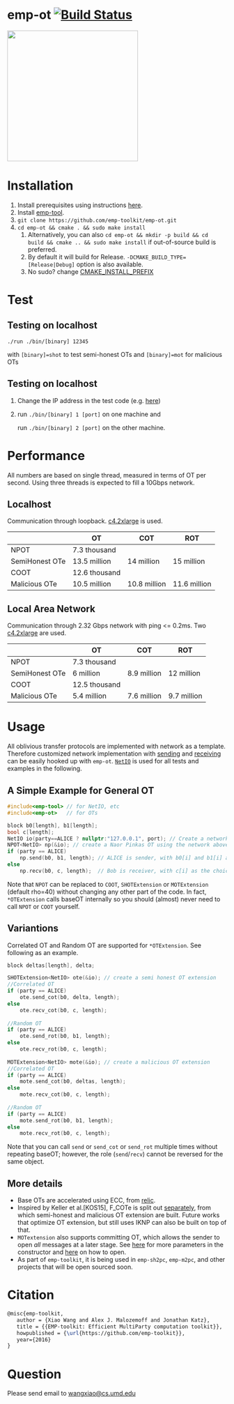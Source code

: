 emp-ot [![Build Status](https://travis-ci.org/emp-toolkit/emp-ot.svg?branch=master)](https://travis-ci.org/emp-toolkit/emp-ot)
=====
<img src="https://raw.githubusercontent.com/emp-toolkit/emp-readme/master/art/logo-full.jpg" width=300px/>


Installation
=====

1. Install prerequisites using instructions [here](https://github.com/emp-toolkit/emp-readme#detailed-installation).
2. Install [emp-tool](https://github.com/emp-toolkit/emp-tool).
2. `git clone https://github.com/emp-toolkit/emp-ot.git`
3. `cd emp-ot && cmake . && sudo make install`  
    1. Alternatively, you can also `cd emp-ot && mkdir -p build && cd build && cmake .. && sudo make install` if out-of-source build is preferred.
    2. By default it will build for Release. `-DCMAKE_BUILD_TYPE=[Release|Debug]` option is also available.
    3. No sudo? change [CMAKE_INSTALL_PREFIX](https://cmake.org/cmake/help/v2.8.8/cmake.html#variable%3aCMAKE_INSTALL_PREFIX)

Test
=====

Testing on localhost
-----

   `./run ./bin/[binary] 12345`

with `[binary]=shot` to test semi-honest OTs and `[binary]=mot` for malicious OTs
   
Testing on localhost
-----

1. Change the IP address in the test code (e.g. [here](https://github.com/emp-toolkit/emp-ot/blob/master/test/shot.cpp#L8))

2. run `./bin/[binary] 1 [port]` on one machine and 
  
   run `./bin/[binary] 2 [port]` on the other machine.
  
Performance
=====
All numbers are based on single thread, measured in terms of OT per second. Using three threads is expected to fill a 10Gbps network.

Localhost
-----
Communication through loopback. [c4.2xlarge](http://www.ec2instances.info/?filter=c4.2xlarge) is used.

|                | OT            | COT          | ROT          |
|----------------|---------------|--------------|--------------|
| NPOT           | 7.3 thousand  |              |              |
| SemiHonest OTe | 13.5 million  | 14 million   | 15 million   |
| COOT           | 12.6 thousand |              |              |
| Malicious OTe  | 10.5 million  | 10.8 million | 11.6 million |

Local Area Network
-----

Communication through 2.32 Gbps network with ping <= 0.2ms. Two [c4.2xlarge](http://www.ec2instances.info/?filter=c4.2xlarge) are used.

|                | OT            | COT          | ROT          |
|----------------|---------------|--------------|--------------|
| NPOT           | 7.3 thousand  |              |              |
| SemiHonest OTe | 6 million  | 8.9 million | 12 million |
| COOT           | 12.5 thousand |              |              |
| Malicious OTe  | 5.4 million  | 7.6 million | 9.7 million |

Usage
=====
All oblivious transfer protocols are implemented with network as a template. Therefore customized network implementation with [sending](https://github.com/emp-toolkit/emp-tool/blob/stable/io/io_channel.h#L14) and [receiving](https://github.com/emp-toolkit/emp-tool/blob/stable/io/io_channel.h#L17) can be easily hooked up with `emp-ot`. [`NetIO`](https://github.com/emp-toolkit/emp-tool/blob/stable/io/net_io_channel.h#L22) is used for all tests and examples in the following.

A Simple Example for General OT
-----

```cpp
#include<emp-tool> // for NetIO, etc
#include<emp-ot>   // for OTs

block b0[length], b1[length];
bool c[length];
NetIO io(party==ALICE ? nullptr:"127.0.0.1", port); // Create a network with Bob connecting to 127.0.0.1
NPOT<NetIO> np(&io); // create a Naor Pinkas OT using the network above
if (party == ALICE)
    np.send(b0, b1, length); // ALICE is sender, with b0[i] and b1[i] as messages to send
else
    np.recv(b0, c, length);  // Bob is receiver, with c[i] as the choice bit and obtains b0[i] if c[i]==0 and b1[i] if c[i]==1
```
Note that `NPOT` can be replaced to `COOT`, `SHOTExtension` or `MOTExtension` (default rho=40) without changing any other part of the code. In fact, `*OTExtension` calls baseOT internally so you should (almost) never need to call `NPOT` or `COOT` yourself.

Variantions
-----

Correlated OT and Random OT are supported for `*OTExtension`. See following as an example.
```cpp
block deltas[length], delta;

SHOTExtension<NetIO> ote(&io); // create a semi honest OT extension
//Correlated OT
if (party == ALICE)
    ote.send_cot(b0, delta, length);
else
    ote.recv_cot(b0, c, length);
    
//Random OT
if (party == ALICE)
    ote.send_rot(b0, b1, length);
else
    ote.recv_rot(b0, c, length);
    
MOTExtension<NetIO> mote(&io); // create a malicious OT extension
//Correlated OT
if (party == ALICE)
    mote.send_cot(b0, deltas, length);
else
    mote.recv_cot(b0, c, length);
    
//Random OT
if (party == ALICE)
    mote.send_rot(b0, b1, length);
else
    mote.recv_rot(b0, c, length); 
```
Note that you can call `send` or `send_cot` or `send_rot` multiple times without repeating baseOT; however, the role (`send`/`recv`) cannot be reversed for the same object.

More details
-----
- Base OTs are accelerated using ECC, from [relic](https://github.com/relic-toolkit/relic).
- Inspired by Keller et al.[KOS15], F_COTe is split out [separately](https://github.com/emp-toolkit/emp-ot/blob/master/ot/ot_extension.h), from which semi-honest and malicious OT extension are built. Future works that optimize OT extension, but still uses IKNP can also be built on top of that. 
- `MOTextension` also supports committing OT, which allows the sender to open *all* messages at a later stage. See [here](https://github.com/emp-toolkit/emp-ot/blob/master/ot/mextension_kos.h#L27) for more parameters in the constructor and [here](https://github.com/emp-toolkit/emp-ot/blob/master/ot/mextension_kos.h#L156) on how to open.
- As part of `emp-toolkit`, it is being used in `emp-sh2pc`, `emp-m2pc`, and other projects that will be open sourced soon.

Citation
=====
```latex
@misc{emp-toolkit,
   author = {Xiao Wang and Alex J. Malozemoff and Jonathan Katz},
   title = {{EMP-toolkit: Efficient MultiParty computation toolkit}},
   howpublished = {\url{https://github.com/emp-toolkit}},
   year={2016}
}
```

Question
=====
Please send email to wangxiao@cs.umd.edu
